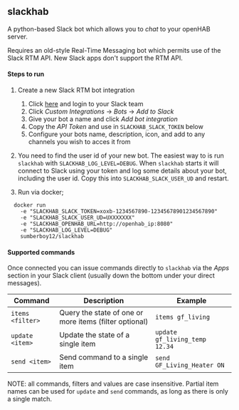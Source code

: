 ## slackhab

A python-based Slack bot which allows you to _chat_ to your openHAB server.

Requires an old-style Real-Time Messaging bot which permits use of the Slack RTM API. New Slack apps don't support the RTM API.

#### Steps to run

1. Create a new Slack RTM bot integration
    1. Click [here](https://app.slack.com/apps-manage) and login to your Slack team
    2. Click *Custom Integrations* -> *Bots* -> *Add to Slack*
    3. Give your bot a name and click *Add bot integration*
    4. Copy the *API Token* and use in `SLACKHAB_SLACK_TOKEN` below
    5. Configure your bots name, description, icon, and add to any channels you wish to acces it from

2. You need to find the user id of your new bot. The easiest way to is run `slackhab` with `SLACKHAB_LOG_LEVEL=DEBUG`. When `slackhab` starts it will connect to Slack using your token and log some details about your bot, including the user id. Copy this into `SLACKHAB_SLACK_USER_UD` and restart.

3. Run via docker;
```
  docker run 
    -e "SLACKHAB_SLACK_TOKEN=xoxb-1234567890-12345678901234567890" 
    -e "SLACKHAB_SLACK_USER_UD=UXXXXXXX" 
    -e "SLACKHAB_OPENHAB_URL=http://openhab_ip:8080" 
    -e "SLACKHAB_LOG_LEVEL=DEBUG" 
    sumberboy12/slackhab
```

#### Supported commands

Once connected you can issue commands directly to `slackhab` via the *Apps* section in your Slack client (usually down the bottom under your direct messages).

| Command | Description | Example
| --------|-------------|--------
| `items <filter>` | Query the state of one or more items (filter optional) | `items gf_living`
| `update <item>` | Update the state of a single item | `update gf_living_temp 12.34`
| `send <item>` | Send command to a single item | `send GF_Living_Heater ON`

NOTE: all commands, filters and values are case insensitive. Partial item names can be used for `update` and `send` commands, as long as there is only a single match.
